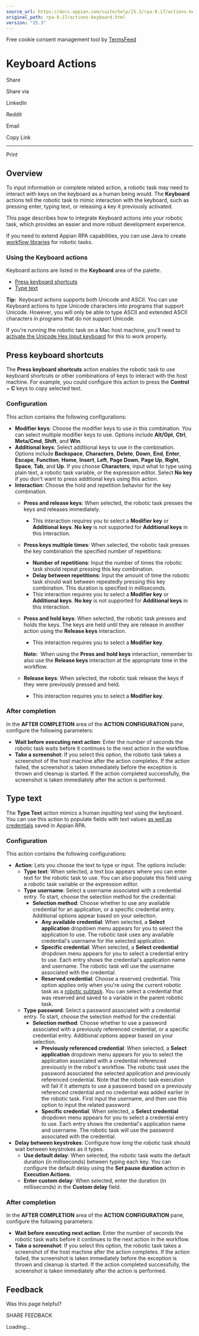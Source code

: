 ```yaml
---
source_url: https://docs.appian.com/suite/help/25.3/rpa-9.17/actions-keyboard.html
original_path: rpa-9.17/actions-keyboard.html
version: "25.3"
---
```


Free cookie consent management tool by [TermsFeed](https://www.termsfeed.com/)

# Keyboard Actions

Share

Share via

LinkedIn

Reddit

Email

Copy Link

* * *

Print

## Overview

To input information or complete related action, a robotic task may need to interact with keys on the keyboard as a human being would. The **Keyboard** actions tell the robotic task to mimic interaction with the keyboard, such as pressing enter, typing text, or releasing a key it previously activated.

This page describes how to integrate Keyboard actions into your robotic task, which provides an easier and more robust development experience.

If you need to extend Appian RPA capabilities, you can use Java to create [workflow libraries](../libraries.html) for robotic tasks.

### Using the Keyboard actions

Keyboard actions are listed in the **Keyboard** area of the palette.

-   [Press keyboard shortcuts](#press-keyboard-shortcuts)
-   [Type text](#type-text)

**Tip:**  Keyboard actions supports both Unicode and ASCII. You can use Keyboard actions to type Unicode characters into programs that support Unicode. However, you will only be able to type ASCII and extended ASCII characters in programs that do not support Unicode.

If you're running the robotic task on a Mac host machine, you'll need to [activate the Unicode Hex Input keyboard](https://www.webnots.com/how-to-use-unicode-hex-input-method-in-mac) for this to work properly.

## Press keyboard shortcuts

The **Press keyboard shortcuts** action enables the robotic task to use keyboard shortcuts or other combinations of keys to interact with the host machine. For example, you could configure this action to press the **Control** + **C** keys to copy selected text.

### Configuration

This action contains the following configurations:

-   **Modifier keys**: Choose the modifier keys to use in this combination. You can select multiple modifier keys to use. Options include **Alt/Opt**, **Ctrl**, **Meta/Cmd**, **Shift**, and **Win**.
-   **Additional keys**: Select additional keys to use in the combination. Options include **Backspace**, **Characters**, **Delete**, **Down**, **End**, **Enter**, **Escape**, **Function**, **Home**, **Insert**, **Left**, **Page Down**, **Page Up**, **Right**, **Space**, **Tab**, and **Up**. If you choose **Characters**, input what to type using plain text, a robotic task variable, or the expression editor. Select **No key** if you don't want to press additional keys using this action.
-   **Interaction**: Choose the hold and repetition behavior for the key combination.
    -   **Press and release keys**: When selected, the robotic task presses the keys and releases immediately.
        -   This interaction requires you to select a **Modifier key** or **Additional keys**. **No key** is not supported for **Additional keys** in this interaction.
    -   **Press keys multiple times**: When selected, the robotic task presses the key combination the specified number of repetitions:
        -   **Number of repetitions**: Input the number of times the robotic task should repeat pressing this key combination.
        -   **Delay between repetitions**: Input the amount of time the robotic task should wait between repeatedly pressing this key combination. This duration is specified in milliseconds.
        -   This interaction requires you to select a **Modifier key** or **Additional keys**. **No key** is not supported for **Additional keys** in this interaction.
    -   **Press and hold keys**: When selected, the robotic task presses and holds the keys. The keys are held until they are release in another action using the **Release keys** interaction.

        -   This interaction requires you to select a **Modifier key**.

        **Note:**  When using the **Press and hold keys** interaction, remember to also use the **Release keys** interaction at the appropriate time in the workflow.

    -   **Release keys**: When selected, the robotic task release the keys if they were previously pressed and held.
        -   This interaction requires you to select a **Modifier key**.

### After completion

In the **AFTER COMPLETION** area of the **ACTION CONFIGURATION** pane, configure the following parameters:

-   **Wait before executing next action**: Enter the number of seconds the robotic task waits before it continues to the next action in the workflow.
-   **Take a screenshot**: If you select this option, the robotic task takes a screenshot of the host machine after the action completes. If the action failed, the screenshot is taken immediately before the exception is thrown and cleanup is started. If the action completed successfully, the screenshot is taken immediately after the action is performed.

## Type text

The **Type Text** action mimics a human inputting text using the keyboard. You can use this action to populate fields with text values [as well as credentials](manage-credentials.html) saved in Appian RPA.

### Configuration

This action contains the following configurations:

-   **Action**: Lets you choose the text to type or input. The options include:
    -   **Type text**: When selected, a text box appears where you can enter text for the robotic task to use. You can also populate this field using a robotic task variable or the expression editor.
    -   **Type username**: Select a username associated with a credential entry. To start, choose the selection method for the credential:
        -   **Selection method**: Choose whether to use any available credential for an application, or a specific credential entry. Additional options appear based on your selection.
            -   **Any available credential**: When selected, a **Select application** dropdown menu appears for you to select the application to use. The robotic task uses any available credential's username for the selected application.
            -   **Specific credential**: When selected, a **Select credential** dropdown menu appears for you to select a credential entry to use. Each entry shows the credential's application name and username. The robotic task will use the username associated with the credential.
            -   **Reserved credential**: Choose a reserved credential. This option applies only when you're using the current robotic task as a [robotic subtask](robotic-subtask.html). You can select a credential that was reserved and saved to a variable in the parent robotic task.
    -   **Type password**: Select a password associated with a credential entry. To start, choose the selection method for the credential:
        -   **Selection method**: Choose whether to use a password associated with a previously referenced credential, or a specific credential entry. Additional options appear based on your selection.
            -   **Previously referenced credential**: When selected, a **Select application** dropdown menu appears for you to select the application associated with a credential referenced previously in the robot's workflow. The robotic task uses the password associated the selected application and previously referenced credential. Note that the robotic task execution will fail if it attempts to use a password based on a previously referenced credential and no credential was added earlier in the robotic task. First input the username, and then use this option to input the related password.
            -   **Specific credential**: When selected, a **Select credential** dropdown menu appears for you to select a credential entry to use. Each entry shows the credential's application name and username. The robotic task will use the password associated with the credential.
-   **Delay between keystrokes**: Configure how long the robotic task should wait between keystrokes as it types.
    -   **Use default delay**: When selected, the robotic task waits the default duration (in milliseconds) between typing each key. You can configure the default delay using the **Set pause duration** action in **Execution Actions**.
    -   **Enter custom delay**: When selected, enter the duration (in milliseconds) in the **Custom delay** field.

### After completion

In the **AFTER COMPLETION** area of the **ACTION CONFIGURATION** pane, configure the following parameters:

-   **Wait before executing next action**: Enter the number of seconds the robotic task waits before it continues to the next action in the workflow.
-   **Take a screenshot**: If you select this option, the robotic task takes a screenshot of the host machine after the action completes. If the action failed, the screenshot is taken immediately before the exception is thrown and cleanup is started. If the action completed successfully, the screenshot is taken immediately after the action is performed.

## Feedback

Was this page helpful?

SHARE FEEDBACK

Loading...